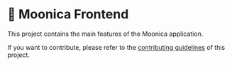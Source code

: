 # 🥙 Moonica Frontend

This project contains the main features of the Moonica application.

If you want to contribute, please refer to the [contributing guidelines](./CONTRIBUTING.md) of this project.

